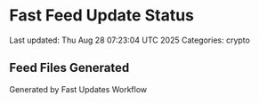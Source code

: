 # Fast Feed Update Status
Last updated: Thu Aug 28 07:23:04 UTC 2025
Categories: crypto

## Feed Files Generated

Generated by Fast Updates Workflow
